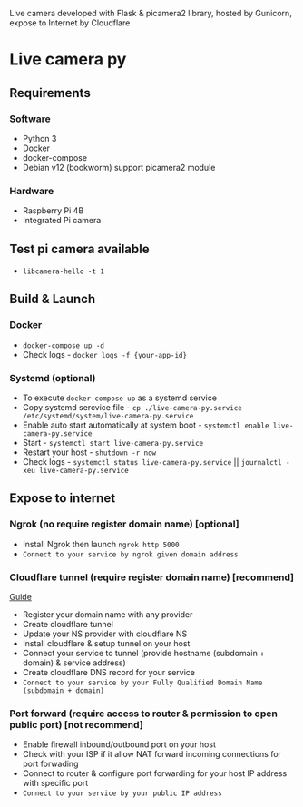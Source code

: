 Live camera developed with Flask & picamera2 library, hosted by Gunicorn, expose to Internet by Cloudflare
# Live camera py

## Requirements
### Software
- Python 3
- Docker
- docker-compose
- Debian v12 (bookworm) support picamera2 module
### Hardware
- Raspberry Pi 4B
- Integrated Pi camera

## Test pi camera available
- `libcamera-hello -t 1`

## Build & Launch
### Docker
- `docker-compose up -d`
- Check logs - `docker logs -f {your-app-id}`

### Systemd (optional)
- To execute `docker-compose up` as a systemd service
- Copy systemd sercvice file - `cp ./live-camera-py.service /etc/systemd/system/live-camera-py.service`
- Enable auto start automatically at system boot - `systemctl enable live-camera-py.service`
- Start - `systemctl start live-camera-py.service`
- Restart your host - `shutdown -r now`
- Check logs - `systemctl status live-camera-py.service` || `journalctl -xeu live-camera-py.service`

## Expose to internet
### Ngrok (no require register domain name) [optional]
- Install Ngrok then launch `ngrok http 5000`
- `Connect to your service by ngrok given domain address`

### Cloudflare tunnel (require register domain name) [recommend]
[Guide](https://developers.cloudflare.com/cloudflare-one/connections/connect-networks/)
- Register your domain name with any provider
- Create cloudflare tunnel
- Update your NS provider with cloudflare NS
- Install cloudflare & setup tunnel on your host
- Connect your service to tunnel (provide hostname (subdomain + domain) & service address)
- Create cloudflare DNS record for your service
- `Connect to your service by your Fully Qualified Domain Name (subdomain + domain)`

### Port forward (require access to router & permission to open public port) [not recommend]
- Enable firewall inbound/outbound port on your host
- Check with your ISP if it allow NAT forward incoming connections for port forwading 
- Connect to router & configure port forwarding for your host IP address with specific port
- `Connect to your service by your public IP address`
